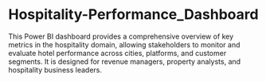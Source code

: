 # Hospitality-Performance_Dashboard
This Power BI dashboard provides a comprehensive overview of key metrics in the hospitality domain, allowing stakeholders to monitor and evaluate hotel performance across cities, platforms, and customer segments. It is designed for revenue managers, property analysts, and hospitality business leaders.
